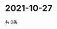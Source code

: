 # 2021-10-27
  共 0条

  <!-- BEGIN -->
  <!-- 最后更新时间Wed Oct 27 2021 19:02:37 GMT+0000 (Coordinated Universal Time) -->
  
  <!-- END -->
  
  
